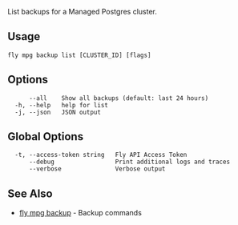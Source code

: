 List backups for a Managed Postgres cluster.

## Usage
~~~
fly mpg backup list [CLUSTER_ID] [flags]
~~~

## Options

~~~
      --all    Show all backups (default: last 24 hours)
  -h, --help   help for list
  -j, --json   JSON output
~~~

## Global Options

~~~
  -t, --access-token string   Fly API Access Token
      --debug                 Print additional logs and traces
      --verbose               Verbose output
~~~

## See Also

* [fly mpg backup](/docs/flyctl/mpg-backup/)	 - Backup commands

